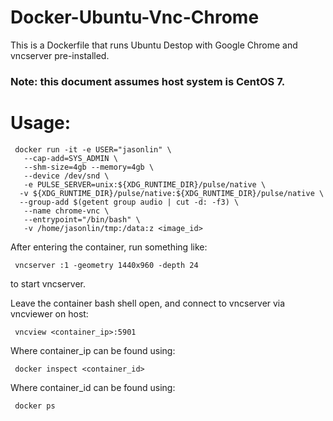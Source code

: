 # Docker-Ubuntu-Vnc-Chrome

This is a Dockerfile that runs Ubuntu Destop with Google Chrome and vncserver pre-installed.
### Note: this document assumes host system is CentOS 7.

# Usage:
     docker run -it -e USER="jasonlin" \
       --cap-add=SYS_ADMIN \
       --shm-size=4gb --memory=4gb \
       --device /dev/snd \
       -e PULSE_SERVER=unix:${XDG_RUNTIME_DIR}/pulse/native \
	  -v ${XDG_RUNTIME_DIR}/pulse/native:${XDG_RUNTIME_DIR}/pulse/native \
	  --group-add $(getent group audio | cut -d: -f3) \
       --name chrome-vnc \
       --entrypoint="/bin/bash" \
       -v /home/jasonlin/tmp:/data:z <image_id>

After entering the container, run something like:

     vncserver :1 -geometry 1440x960 -depth 24

to start vncserver.

Leave the container bash shell open, and connect to vncserver via vncviewer on host:

     vncview <container_ip>:5901

Where container_ip can be found using:

     docker inspect <container_id>

Where container_id can be found using:

     docker ps
